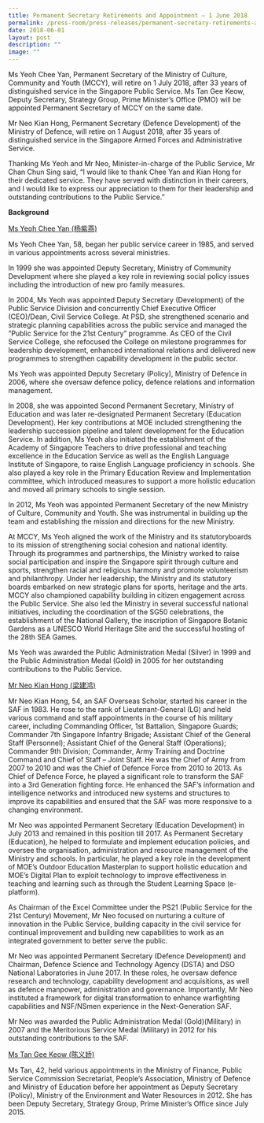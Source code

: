 ```yaml
---
title: Permanent Secretary Retirements and Appointment – 1 June 2018
permalink: /press-room/press-releases/permanent-secretary-retirements-and-appointment-1-june-2018/
date: 2018-06-01
layout: post
description: ""
image: ""
---
```

Ms Yeoh Chee Yan, Permanent Secretary of the Ministry of Culture, Community and Youth (MCCY), will retire on 1 July 2018, after 33 years of distinguished service in the Singapore Public Service. Ms Tan Gee Keow, Deputy Secretary, Strategy Group, Prime Minister’s Office (PMO) will be appointed Permanent Secretary of MCCY on the same date.   
  
Mr Neo Kian Hong, Permanent Secretary (Defence Development) of the Ministry of Defence, will retire on 1 August 2018, after 35 years of distinguished service in the Singapore Armed Forces and Administrative  
Service.  
  
Thanking Ms Yeoh and Mr Neo, Minister-in-charge of the Public Service, Mr Chan Chun Sing said, “I would like to thank Chee Yan and Kian Hong for their dedicated service. They have served with distinction in their careers, and I would like to express our appreciation to them for their leadership and outstanding contributions to the Public Service.”  
  
  
**Background**  
  
<u>Ms Yeoh Chee Yan (杨紫燕)</u>
  
Ms Yeoh Chee Yan, 58, began her public service career in 1985, and served in various appointments across several ministries.  
  
In 1999 she was appointed Deputy Secretary, Ministry of Community Development where she played a key role in reviewing social policy issues including the introduction of new pro family measures.   
  
In 2004, Ms Yeoh was appointed Deputy Secretary (Development) of the Public Service Division and concurrently Chief Executive Officer (CEO)/Dean, Civil Service College. At PSD, she strengthened scenario and strategic planning capabilities across the public service and managed the “Public Service for the 21st Century” programme. As CEO of the Civil Service College, she refocused the College on milestone programmes for leadership development, enhanced international relations and delivered new programmes to strengthen capability development in the public sector.  
  
Ms Yeoh was appointed Deputy Secretary (Policy), Ministry of Defence in 2006, where she oversaw defence policy, defence relations and information management.   
  
In 2008, she was appointed Second Permanent Secretary, Ministry of Education and was later re-designated Permanent Secretary (Education Development). Her key contributions at MOE included strengthening the leadership succession pipeline and talent development for the Education Service. In addition, Ms Yeoh also initiated the establishment of the Academy of Singapore Teachers to drive professional and teaching excellence in the Education Service as well as the English Language Institute of Singapore, to raise English Language proficiency in schools. She also played a key role in the Primary Education Review and Implementation committee, which introduced measures to support a more holistic education and moved all primary schools to single session.  
  
In 2012, Ms Yeoh was appointed Permanent Secretary of the new Ministry of Culture, Community and Youth. She was instrumental in building up the team and establishing the mission and directions for the new Ministry.  
  
At MCCY, Ms Yeoh aligned the work of the Ministry and its statutoryboards to its mission of strengthening social cohesion and national identity. Through its programmes and partnerships, the Ministry worked to raise social participation and inspire the Singapore spirit through culture and sports, strengthen racial and religious harmony and promote volunteerism and philanthropy. Under her leadership, the Ministry and its statutory boards embarked on new strategic plans for sports, heritage and the arts. MCCY also championed capability building in citizen engagement across the Public Service. She also led the Ministry in several successful national initiatives, including the coordination of the SG50 celebrations, the establishment of the National Gallery, the inscription of Singapore Botanic Gardens as a UNESCO World Heritage Site and the successful hosting of the 28th SEA Games.  
  
Ms Yeoh was awarded the Public Administration Medal (Silver) in 1999 and the Public Administration Medal (Gold) in 2005 for her outstanding contributions to the Public Service.  
  
  
<u>Mr Neo Kian Hong (梁建鸿)</u>  
  
Mr Neo Kian Hong, 54, an SAF Overseas Scholar, started his career in the SAF in 1983. He rose to the rank of Lieutenant-General (LG) and held various command and staff appointments in the course of his military career, including Commanding Officer, 1st Battalion, Singapore Guards; Commander 7th Singapore Infantry Brigade; Assistant Chief of the General Staff (Personnel); Assistant Chief of the General Staff (Operations); Commander 9th Division; Commander, Army Training and Doctrine Command and Chief of Staff – Joint Staff. He was the Chief of Army from 2007 to 2010 and was the Chief of Defence Force from 2010 to 2013. As Chief of Defence Force, he played a significant role to transform the SAF into a 3rd Generation fighting force. He enhanced the SAF’s information and intelligence networks and introduced new systems and structures to improve its capabilities and ensured that the SAF was more responsive to a changing environment.  
  
Mr Neo was appointed Permanent Secretary (Education Development) in July 2013 and remained in this position till 2017. As Permanent Secretary (Education), he helped to formulate and implement education policies, and oversee the organisation, administration and resource management of the Ministry and schools. In particular, he played a key role in the development of MOE’s Outdoor Education Masterplan to support holistic education and MOE’s Digital Plan to exploit technology to improve effectiveness in teaching and learning such as through the Student Learning Space (e-platform).  
  
As Chairman of the Excel Committee under the PS21 (Public Service for the 21st Century) Movement, Mr Neo focused on nurturing a culture of innovation in the Public Service, building capacity in the civil service for continual improvement and building new capabilities to work as an integrated government to better serve the public.  
  
Mr Neo was appointed Permanent Secretary (Defence Development) and Chairman, Defence Science and Technology Agency (DSTA) and DSO National Laboratories in June 2017. In these roles, he oversaw defence research and technology, capability development and acquisitions, as well as defence manpower, administration and governance. Importantly, Mr Neo instituted a framework for digital transformation to enhance warfighting capabilities and NSF/NSmen experience in the Next-Generation SAF.  
  
Mr Neo was awarded the Public Administration Medal (Gold)(Military) in 2007 and the Meritorious Service Medal (Military) in 2012 for his outstanding contributions to the SAF.  
  
  
<u>Ms Tan Gee Keow (陈义娇)</u>
  
Ms Tan, 42, held various appointments in the Ministry of Finance, Public Service Commission Secretariat, People’s Association, Ministry of Defence and Ministry of Education before her appointment as Deputy Secretary (Policy), Ministry of the Environment and Water Resources in 2012. She has been Deputy Secretary, Strategy Group, Prime Minister’s Office since July 2015.